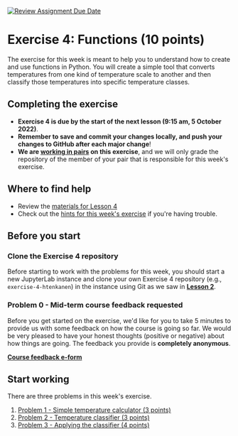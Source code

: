 [![Review Assignment Due Date](https://classroom.github.com/assets/deadline-readme-button-8d59dc4de5201274e310e4c54b9627a8934c3b88527886e3b421487c677d23eb.svg)](https://classroom.github.com/a/cAaE3h9Z)
# Exercise 4: Functions (10 points)

The exercise for this week is meant to help you to understand how to create and use functions in Python.
You will create a simple tool that converts temperatures from one kind of temperature scale to another and then classify those temperatures into specific temperature classes.

## Completing the exercise

- **Exercise 4 is due by the start of the next lesson (9:15 am, 5 October 2022)**.
- **Remember to save and commit your changes locally, and push your changes to GitHub after each major change**!
- **We are [working in pairs](https://geo-python-site.readthedocs.io/en/latest/lessons/L2/why-pairs.html) on this exercise**, and we will only grade the repository of the member of your pair that is responsible for this week's exercise.

## Where to find help

- Review the [materials for Lesson 4](https://geo-python-site.readthedocs.io/en/latest/lessons/L4/overview.html)
- Check out the [hints for this week's exercise](https://geo-python-site.readthedocs.io/en/latest/lessons/L4/exercise-4.html#exercise-4-hints) if you're having trouble.

## Before you start

### Clone the Exercise 4 repository

Before starting to work with the problems for this week, you should start a new JupyterLab instance and clone your own Exercise 4 repository (e.g., `exercise-4-htenkanen`) in the instance using Git as we saw in [**Lesson 2**](https://geo-python-site.readthedocs.io/en/latest/lessons/L2/git-basics.html#clone-a-repository-from-github).

### Problem 0 - Mid-term course feedback requested

Before you get started on the exercise, we'd like for you to take 5 minutes to provide us with some feedback on how the course is going so far. We would be very pleased to have your honest thoughts (positive or negative) about how things are going. The feedback you provide is **completely anonymous**.

[**Course feedback e-form**](https://elomake.helsinki.fi/lomakkeet/119747/lomake.html)

## Start working

There are three problems in this week's exercise.

1. [Problem 1 - Simple temperature calculator (3 points)](Exercise-4-problem-1.ipynb)
2. [Problem 2 - Temperature classifier (3 points)](Exercise-4-problem-2.ipynb)
3. [Problem 3 - Applying the classifier (4 points)](Exercise-4-problem-3.ipynb)
